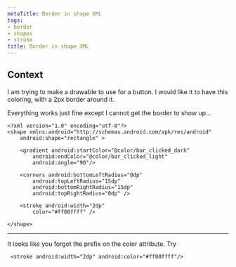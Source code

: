 ```yaml
---
metaTitle: Border in shape XML
tags:
- border
- shapes
- stroke
title: Border in shape XML
---
```


## Context

I am trying to make a drawable to use for a button. I would like it to have this coloring, with a 2px border around it.


Everything works just fine except I cannot get the border to show up...



```
<?xml version="1.0" encoding="utf-8"?>
<shape xmlns:android="http://schemas.android.com/apk/res/android"
    android:shape="rectangle" >

    <gradient android:startColor="@color/bar_clicked_dark"
        android:endColor="@color/bar_clicked_light"
        android:angle="90"/>

    <corners android:bottomLeftRadius="0dp"
        android:topLeftRadius="15dp"
        android:bottomRightRadius="15dp"
        android:topRightRadius="0dp" />

    <stroke android:width="2dp" 
        color="#ff00ffff" />

</shape>

```


---

It looks like you forgot the prefix on the color attribute. Try 



```
 <stroke android:width="2dp" android:color="#ff00ffff"/>

```
